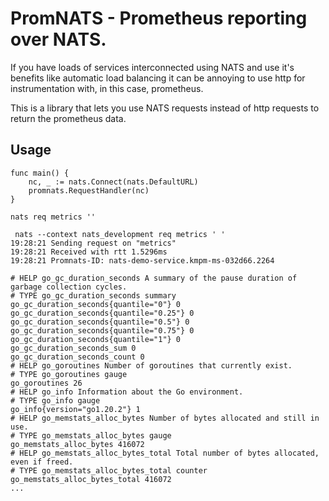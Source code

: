 # PromNATS - Prometheus reporting over NATS.
If you have loads of services interconnected using NATS and use it's benefits 
like automatic load balancing it can be annoying to use http for 
instrumentation with, in this case, prometheus.

This is a library that lets you use NATS requests instead of http requests
to return the prometheus data.


## Usage
```golang
func main() {
    nc, _ := nats.Connect(nats.DefaultURL)
    promnats.RequestHandler(nc)
}
```

```shell
nats req metrics ''

 nats --context nats_development req metrics ' '
19:28:21 Sending request on "metrics"
19:28:21 Received with rtt 1.5296ms
19:28:21 Promnats-ID: nats-demo-service.kmpm-ms-032d66.2264

# HELP go_gc_duration_seconds A summary of the pause duration of garbage collection cycles.
# TYPE go_gc_duration_seconds summary
go_gc_duration_seconds{quantile="0"} 0
go_gc_duration_seconds{quantile="0.25"} 0
go_gc_duration_seconds{quantile="0.5"} 0
go_gc_duration_seconds{quantile="0.75"} 0
go_gc_duration_seconds{quantile="1"} 0
go_gc_duration_seconds_sum 0
go_gc_duration_seconds_count 0
# HELP go_goroutines Number of goroutines that currently exist.
# TYPE go_goroutines gauge
go_goroutines 26
# HELP go_info Information about the Go environment.
# TYPE go_info gauge
go_info{version="go1.20.2"} 1
# HELP go_memstats_alloc_bytes Number of bytes allocated and still in use.
# TYPE go_memstats_alloc_bytes gauge
go_memstats_alloc_bytes 416072
# HELP go_memstats_alloc_bytes_total Total number of bytes allocated, even if freed.
# TYPE go_memstats_alloc_bytes_total counter
go_memstats_alloc_bytes_total 416072
...
```